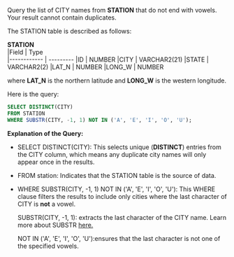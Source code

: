 Query the list of CITY names from __STATION__ that do not end with vowels. Your result cannot contain duplicates.

The STATION table is described as follows:

  __STATION__     
|Field        | Type                     
|------------ | ---------
|ID           | NUMBER
|CITY         | VARCHAR2(21)
|STATE        | VARCHAR2(2)
|LAT_N        | NUMBER
|LONG_W       | NUMBER

where __LAT_N__ is the northern latitude and __LONG_W__ is the western longitude.

Here is the query:
```SQL
SELECT DISTINCT(CITY)
FROM STATION 
WHERE SUBSTR(CITY, -1, 1) NOT IN ('A', 'E', 'I', 'O', 'U');
```

**Explanation of the Query:**

- SELECT DISTINCT(CITY): This selects unique (__DISTINCT__) entries from the CITY column, which means any duplicate city names will only appear once in the results.

- FROM station: Indicates that the STATION table is the source of data.

- WHERE SUBSTR(CITY, -1, 1) NOT IN ('A', 'E', 'I', 'O', 'U'): This WHERE clause filters the results to include only cities where the last character of CITY is __not__ a vowel.

  SUBSTR(CITY, -1, 1): extracts the last character of the CITY name. Learn more about SUBSTR [here.](https://docs.oracle.com/en/database/oracle/oracle-database/21/sqlrf/SUBSTR.html)
   
  NOT IN ('A', 'E', 'I', 'O', 'U'):ensures that the last character is not one of the specified vowels.
  
